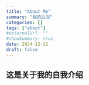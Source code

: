 ```yaml
---
title: "About Me"
summary: "我的近况"
categories: []
tags: ["about"]
#externalUrl: ""
#showSummary: true
date: 2024-12-22
draft: false
---
```



## 这是关于我的自我介绍
 <!-- (眼泪是心上的湖泊.) -->

 